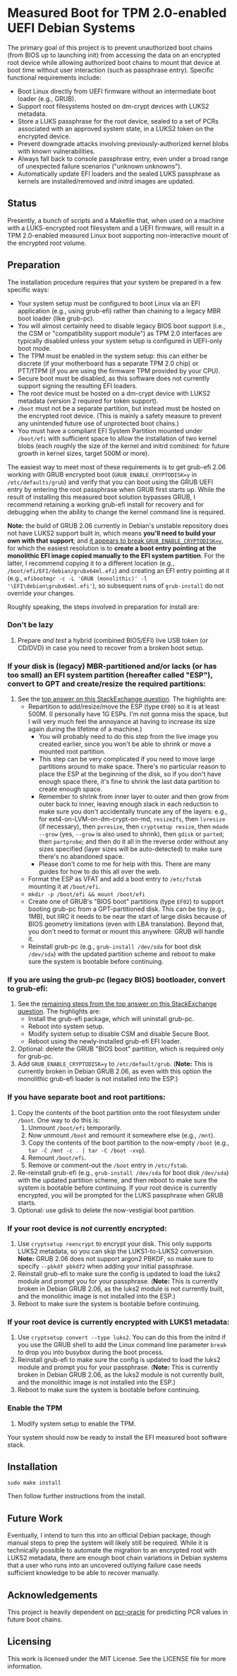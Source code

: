# Measured Boot for TPM 2.0-enabled UEFI Debian Systems

The primary goal of this project is to prevent unauthorized boot chains (from BIOS up to launching init) from accessing the data on an encrypted root device while allowing authorized boot chains to mount that device at boot time without user interaction (such as passphrase entry). Specific functional requirements include:

- Boot Linux directly from UEFI firmware without an intermediate boot loader (e.g., GRUB).
- Support root filesystems hosted on dm-crypt devices with LUKS2 metadata.
- Store a LUKS passphrase for the root device, sealed to a set of PCRs associated with an approved system state, in a LUKS2 token on the encrypted device.
- Prevent downgrade attacks involving previously-authorized kernel blobs with known vulnerabilities.
- Always fall back to console passphrase entry, even under a broad range of unexpected failure scenarios ("unknown unknowns").
- Automatically update EFI loaders and the sealed LUKS passphrase as kernels are installed/removed and initrd images are updated.

## Status

Presently, a bunch of scripts and a Makefile that, when used on a machine with a LUKS-encrypted root filesystem and a UEFI firmware, will result in a TPM 2.0-enabled measured Linux boot supporting non-interactive mount of the encrypted root volume.

## Preparation

The installation procedure requires that your system be prepared in a few specific ways:

* Your system setup must be configured to boot Linux via an EFI application (e.g., using grub-efi) rather than chaining to a legacy MBR boot loader (like grub-pc).
* You will almost certainly need to disable legacy BIOS boot support (i.e., the CSM or "compatibility support module") as TPM 2.0 interfaces are typically disabled unless your system setup is configured in UEFI-only boot mode.
* The TPM must be enabled in the system setup: this can either be discrete (if your motherboard has a separate TPM 2.0 chip) or PTT/fTPM (if you are using the firmware TPM provided by your CPU).
* Secure boot must be disabled, as this software does not currently support signing the resulting EFI loaders.
* The root device must be hosted on a dm-crypt device with LUKS2 metadata (version 2 required for token support).
* `/boot` must not be a separate partition, but instead must be hosted on the encrypted root device. (This is mainly a safety measure to prevent any unintended future use of unprotected boot chains.)
* You must have a compliant EFI System Partition mounted under `/boot/efi` with sufficient space to allow the installation of two kernel blobs (each roughly the size of the kernel and initrd combined: for future growth in kernel sizes, target 500M or more).

The easiest way to meet most of these requirements is to get grub-efi 2.06 working with GRUB encrypted boot (`GRUB_ENABLE_CRYPTODISK=y` in `/etc/defaults/grub`) and verify that you can boot using the GRUB UEFI entry by entering the root passphrase when GRUB first starts up. While the result of installing this measured boot solution bypasses GRUB, I recommend retaining a working grub-efi install for recovery and for debugging when the ability to change the kernel command line is required.

**Note:** the build of GRUB 2.06 currently in Debian's unstable repository does not have LUKS2 support built in, which means **you'll need to build your own with that support**; and [it appears to break `GRUB_ENABLE_CRYPTODISK=y`](https://bugs.debian.org/cgi-bin/bugreport.cgi?bug=926689), for which the easiest resolution is to **create a boot entry pointing at the monolithic EFI image copied manually to the EFI system partition**. For the latter, I recommend copying it to a different location (e.g., `/boot/efi/EFI/debian/grubx64ml.efi`) and creating an EFI entry pointing at it (e.g., `efibootmgr -c -L 'GRUB (monolithic)' -l '\EFI\debian\grubx64ml.efi'`), so subsequent runs of `grub-install` do not override your changes.

Roughly speaking, the steps involved in preparation for install are:

### Don't be lazy

1. Prepare *and test* a hybrid (combined BIOS/EFI) live USB token (or CD/DVD) in case you need to recover from a broken boot setup.

### If your disk is (legacy) MBR-partitioned and/or lacks (or has too small) an EFI system partition (hereafter called "ESP"), convert to GPT and create/resize the required partitions:

1. See the [top answer on this StackExchange question](https://serverfault.com/questions/963178/how-do-i-convert-my-linux-disk-from-mbr-to-gpt-with-uefi). The highlights are:
    * Repartition to add/resize/move the ESP (type `EF00`) so it is at least 500M. (I personally have 1G ESPs. I'm not gonna miss the space, but I will very much feel the annoyance at having to increase its size again during the lifetime of a machine.)
        * You will probably need to do this step from the live image you created earlier, since you won't be able to shrink or move a mounted root partition.
        * This step can be very complicated if you need to move large partitions around to make space. There's no particular reason to place the ESP at the beginning of the disk, so if you don't have enough space there, it's fine to shrink the last data partition to create enough space.
        * Remember to shrink from inner layer to outer and then grow from outer back to inner, leaving enough slack in each reduction to make sure you don't accidentally truncate any of the layers: e.g., for ext4-on-LVM-on-dm-crypt-on-md, `resize2fs`, then `lvresize` (if necessary), then `pvresize`, then `cryptsetup resize`, then `mdadm --grow` (yes, `--grow` is also used to shrink), then `gdisk` or `parted`; then `partprobe`; and then do it all in the reverse order without any sizes specified (layer sizes will be auto-detected) to make sure there's no abandoned space.
        * Please don't come to me for help with this. There are many guides for how to do this all over the web.
    * Format the ESP as VFAT and add a boot entry to `/etc/fstab` mounting it at `/boot/efi`.
    * `mkdir -p /boot/efi && mount /boot/efi`
    * Create one of GRUB's "BIOS boot" partitions (type `EF02`) to support booting grub-pc from a GPT-partitioned disk. This can be tiny (e.g., 1MB), but IIRC it needs to be near the start of large disks because of BIOS geometry limitations (even with LBA translation). Beyond that, you don't need to format or mount this anywhere: GRUB will handle it.
    * Reinstall grub-pc (e.g., `grub-install /dev/sda` for boot disk `/dev/sda`) with the updated partition scheme and reboot to make sure the system is bootable before continuing.

### If you are using the grub-pc (legacy BIOS) bootloader, convert to grub-efi:

1. See the [remaining steps from the top answer on this StackExchange question](https://serverfault.com/questions/963178/how-do-i-convert-my-linux-disk-from-mbr-to-gpt-with-uefi). The highlights are:
    * Install the grub-efi package, which will uninstall grub-pc.
    * Reboot into system setup.
    * Modify system setup to disable CSM and disable Secure Boot.
    * Reboot using the newly-installed grub-efi EFI loader.
1. Optional: delete the GRUB "BIOS boot" partition, which is required only for grub-pc.
1. Add `GRUB_ENABLE_CRYPTODISK=y` to `/etc/default/grub`. (**Note:** This is currently broken in Debian GRUB 2.06, as even with this option the monolithic grub-efi loader is not installed into the ESP.)

### If you have separate boot and root partitions:

1. Copy the contents of the boot partition onto the root filesystem under `/boot`. One way to do this is:
    1. Unmount `/boot/efi` temporarily.
    1. Now unmount `/boot` and remount it somewhere else (e.g., `/mnt`).
    1. Copy the contents of the boot partition to the now-empty `/boot` (e.g., `tar -C /mnt -c . | tar -C /boot -xvp`).
    1. Remount `/boot/efi`.
    1. Remove or comment-out the `/boot` entry in `/etc/fstab`.
1. Re-reinstall grub-efi (e.g., `grub-install /dev/sda` for boot disk `/dev/sda`) with the updated partition scheme, and then reboot to make sure the system is bootable before continuing. If your root device is currently encrypted, you will be prompted for the LUKS passphrase when GRUB starts.
1. Optional: use gdisk to delete the now-vestigial boot partition.

### If your root device is *not* currently encrypted:

1. Use `cryptsetup reencrypt` to encrypt your disk. This only supports LUKS2 metadata, so you can skip the LUKS1-to-LUKS2 conversion. **Note:** GRUB 2.06 does not support argon2 PBKDF, so make sure to specify `--pbkdf pbkdf2` when adding your initial passphrase.
1. Reinstall grub-efi to make sure the config is updated to load the luks2 module and prompt you for your passphrase. (**Note:** This is currently broken in Debian GRUB 2.06, as the luks2 module is not currently built, and the monolithic image is not installed into the ESP.)
1. Reboot to make sure the system is bootable before continuing.

### If your root device is currently encrypted with LUKS1 metadata:

1. Use `cryptsetup convert --type luks2`. You can do this from the initrd if you use the GRUB shell to add the Linux command line parameter `break` to drop you into busybox during the boot process.
1. Reinstall grub-efi to make sure the config is updated to load the luks2 module and prompt you for your passphrase. (**Note:** This is currently broken in Debian GRUB 2.06, as the luks2 module is not currently built, and the monolithic image is not installed into the ESP.)
1. Reboot to make sure the system is bootable before continuing.

### Enable the TPM

1. Modify system setup to enable the TPM.

Your system should now be ready to install the EFI measured boot software stack.

## Installation

```
sudo make install
```

Then follow further instructions from the install.

## Future Work

Eventually, I intend to turn this into an official Debian package, though manual steps to prep the system will likely still be required. While it is technically possible to automate the migration to an encrypted root with LUKS2 metadata, there are enough boot chain variations in Debian systems that a user who runs into an uncovered outlying failure case needs sufficient knowledge to be able to recover manually.

## Acknowledgements

This project is heavily dependent on [pcr-oracle](https://github.com/okirch/pcr-oracle) for predicting PCR values in future boot chains.

## Licensing

This work is licensed under the MIT License. See the LICENSE file for more information.

